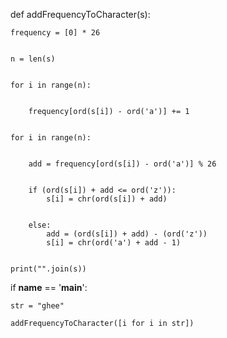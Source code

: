 def addFrequencyToCharacter(s):
	
	
	frequency = [0] * 26

	
	n = len(s)

	
	for i in range(n):
		
		
		frequency[ord(s[i]) - ord('a')] += 1

	
	for i in range(n):
		
		
		add = frequency[ord(s[i]) - ord('a')] % 26

		
		if (ord(s[i]) + add <= ord('z')):
			s[i] = chr(ord(s[i]) + add)

		
		else:
			add = (ord(s[i]) + add) - (ord('z'))
			s[i] = chr(ord('a') + add - 1)

	
	print("".join(s))


if __name__ == '__main__':
	
	str = "ghee"
	
	addFrequencyToCharacter([i for i in str])
	

